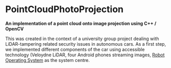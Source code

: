 # PointCloudPhotoProjection

**An implementation of a point cloud onto image projection using C++ / OpenCV**

This was created in the context of a university group project dealing with LiDAR-tampering related security issues in autonomous cars. As a first step, we implemented different components of the car using accessible technology (Veloydne LiDAR, four Android phones streaming images, [Robot Operating System](https://www.ros.org/) as the system centre.

